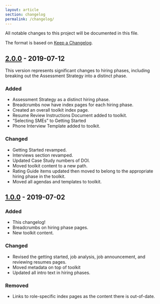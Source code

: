 ```yaml
---
layout: article
section: changelog
permalink: /changelog/
---
```


All notable changes to this project will be documented in this file.

The format is based on [Keep a Changelog](https://keepachangelog.com/en/1.0.0/).

<!-- and this project adheres to [Semantic Versioning](https://semver.org/spec/v2.0.0.html) -->

## [2.0.0](https://github.com/labopm/competitive-hiring-pilot/releases) - 2019-07-12

This version represents significant changes to hiring phases, including breaking out the Assessment Strategy into a distinct phase.

### Added

* Assessment Strategy as a distinct hiring phase.
* Breadcrumbs now have index pages for each hiring phase.
* Created an overall toolkit index page.
* Resume Review Instructions Document added to toolkit.
* “Selecting SMEs” to Getting Started
* Phone Interview Template added to toolkit.

### Changed

* Getting Started revamped.
* Interviews section revamped.
* Updated Case Study numbers of DOI.
* Moved toolkit content to a new path.
* Rating Guide items updated then moved to belong to the appropriate hiring phase in the toolkit.
* Moved all agendas and templates to toolkit.

## [1.0.0](https://github.com/labopm/competitive-hiring-pilot/releases) - 2019-07-02
### Added
- This changelog!
- Breadcrumbs on hiring phase pages.
- New toolkit content.

### Changed
- Revised the getting started, job analysis, job announcement, and reviewing resumes pages.
- Moved metadata on top of toolkit
- Updated all intro text in hiring phases.

### Removed
- Links to role-specific index pages as the content there is out-of-date.
